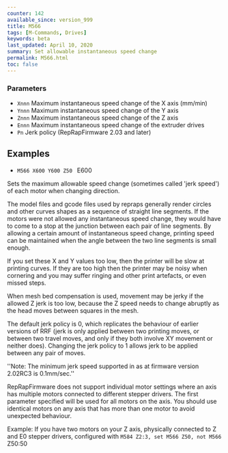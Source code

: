 ```yaml
---
counter: 142
available_since: version_999
title: M566
tags: [M-Commands, Drives] 
keywords: beta 
last_updated: April 10, 2020 
summary: Set allowable instantaneous speed change 
permalink: M566.html
toc: false 
---
```



### Parameters

* `Xnnn` Maximum instantaneous speed change of the X axis (mm/min)
* `Ynnn` Maximum instantaneous speed change of the Y axis
* `Znnn` Maximum instantaneous speed change of the Z axis
* `Ennn` Maximum instantaneous speed change of the extruder drives
* `Pn` Jerk policy (RepRapFirmware 2.03 and later)

## Examples

* ` M566 X600 Y600 Z50  ` E600

Sets the maximum allowable speed change (sometimes called 'jerk speed') of each motor when changing direction.

The model files and gcode files used by repraps generally render circles and other curves shapes as a sequence of straight line segments. If the motors were not allowed any instantaneous speed change, they would have to come to a stop at the junction between each pair of line segments. By allowing a certain amount of instantaneous speed change, printing speed can be maintained when the angle between the two line segments is small enough.

If you set these X and Y values too low, then the printer will be slow at printing curves. If they are too high then the printer may be noisy when cornering and you may suffer ringing and other print artefacts, or even missed steps.

When mesh bed compensation is used, movement may be jerky if the allowed Z jerk is too low, because the Z speed needs to change abruptly as the head moves between squares in the mesh.

The default jerk policy is 0, which replicates the behaviour of earlier versions of RRF (jerk is only applied between two printing moves, or between two travel moves, and only if they both involve XY movement or neither does). Changing the jerk policy to 1 allows jerk to be applied between any pair of moves.

''Note: The minimum jerk speed supported in as at firmware version 2.02RC3 is 0.1mm/sec.''

RepRapFirmware does not support individual motor settings where an axis has multiple motors connected to different stepper drivers. The first parameter specified will be used for all motors on the axis. You should use identical motors on any axis that has more than one motor to avoid unexpected behaviour.

Example: If you have two motors on your Z axis, physically connected to Z and E0 stepper drivers, configured with ` M584 Z2:3, set M566 Z50, not M566  ` Z50:50

